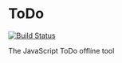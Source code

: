 ToDo
====
[![Build Status](https://secure.travis-ci.org/eysteinbye/ToDo.png?branch=master)](https://travis-ci.org/eysteinbye/ToDo)

The JavaScript ToDo offline tool
